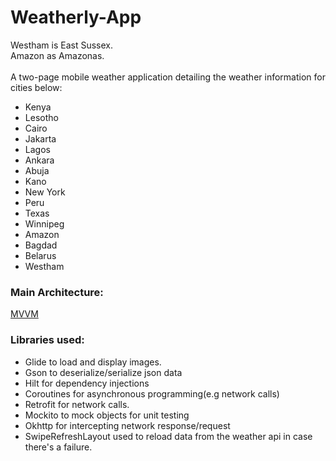 # Weatherly-App

Westham is East Sussex.<br/>
Amazon as Amazonas.
<br/><br/>
A two-page mobile weather application detailing the weather information for cities below:

- Kenya
- Lesotho
- Cairo
- Jakarta
- Lagos
- Ankara
- Abuja 
- Kano
- New York
- Peru
- Texas 
- Winnipeg
- Amazon
- Bagdad
- Belarus
- Westham

### Main Architecture:
[MVVM](https://en.wikipedia.org/wiki/Model%E2%80%93view%E2%80%93viewmodel)

### Libraries used:
- Glide to load and display images.
- Gson to deserialize/serialize json data
- Hilt for dependency injections
- Coroutines for asynchronous programming(e.g network calls)
- Retrofit for network calls.
- Mockito to mock objects for unit testing
- Okhttp for intercepting network response/request
- SwipeRefreshLayout used to reload data from the weather api in case there's a failure.



